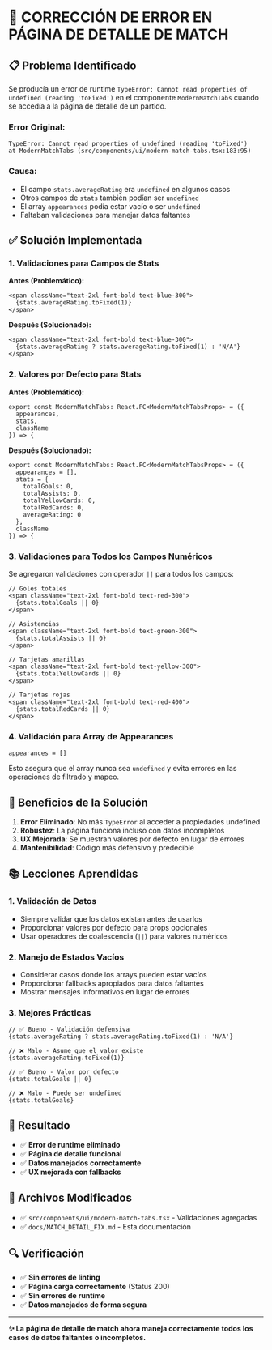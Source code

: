 # 🔧 **CORRECCIÓN DE ERROR EN PÁGINA DE DETALLE DE MATCH**

## 📋 **Problema Identificado**

Se producía un error de runtime `TypeError: Cannot read properties of undefined (reading 'toFixed')` en el componente `ModernMatchTabs` cuando se accedía a la página de detalle de un partido.

### **Error Original:**
```
TypeError: Cannot read properties of undefined (reading 'toFixed')
at ModernMatchTabs (src/components/ui/modern-match-tabs.tsx:183:95)
```

### **Causa:**
- El campo `stats.averageRating` era `undefined` en algunos casos
- Otros campos de `stats` también podían ser `undefined`
- El array `appearances` podía estar vacío o ser `undefined`
- Faltaban validaciones para manejar datos faltantes

## ✅ **Solución Implementada**

### **1. Validaciones para Campos de Stats**

**Antes (Problemático):**
```tsx
<span className="text-2xl font-bold text-blue-300">
  {stats.averageRating.toFixed(1)}
</span>
```

**Después (Solucionado):**
```tsx
<span className="text-2xl font-bold text-blue-300">
  {stats.averageRating ? stats.averageRating.toFixed(1) : 'N/A'}
</span>
```

### **2. Valores por Defecto para Stats**

**Antes (Problemático):**
```tsx
export const ModernMatchTabs: React.FC<ModernMatchTabsProps> = ({
  appearances,
  stats,
  className
}) => {
```

**Después (Solucionado):**
```tsx
export const ModernMatchTabs: React.FC<ModernMatchTabsProps> = ({
  appearances = [],
  stats = {
    totalGoals: 0,
    totalAssists: 0,
    totalYellowCards: 0,
    totalRedCards: 0,
    averageRating: 0
  },
  className
}) => {
```

### **3. Validaciones para Todos los Campos Numéricos**

Se agregaron validaciones con operador `||` para todos los campos:

```tsx
// Goles totales
<span className="text-2xl font-bold text-red-300">
  {stats.totalGoals || 0}
</span>

// Asistencias
<span className="text-2xl font-bold text-green-300">
  {stats.totalAssists || 0}
</span>

// Tarjetas amarillas
<span className="text-2xl font-bold text-yellow-300">
  {stats.totalYellowCards || 0}
</span>

// Tarjetas rojas
<span className="text-2xl font-bold text-red-400">
  {stats.totalRedCards || 0}
</span>
```

### **4. Validación para Array de Appearances**

```tsx
appearances = []
```

Esto asegura que el array nunca sea `undefined` y evita errores en las operaciones de filtrado y mapeo.

## 🎯 **Beneficios de la Solución**

1. **Error Eliminado**: No más `TypeError` al acceder a propiedades undefined
2. **Robustez**: La página funciona incluso con datos incompletos
3. **UX Mejorada**: Se muestran valores por defecto en lugar de errores
4. **Mantenibilidad**: Código más defensivo y predecible

## 📚 **Lecciones Aprendidas**

### **1. Validación de Datos**
- Siempre validar que los datos existan antes de usarlos
- Proporcionar valores por defecto para props opcionales
- Usar operadores de coalescencia (`||`) para valores numéricos

### **2. Manejo de Estados Vacíos**
- Considerar casos donde los arrays pueden estar vacíos
- Proporcionar fallbacks apropiados para datos faltantes
- Mostrar mensajes informativos en lugar de errores

### **3. Mejores Prácticas**
```tsx
// ✅ Bueno - Validación defensiva
{stats.averageRating ? stats.averageRating.toFixed(1) : 'N/A'}

// ❌ Malo - Asume que el valor existe
{stats.averageRating.toFixed(1)}

// ✅ Bueno - Valor por defecto
{stats.totalGoals || 0}

// ❌ Malo - Puede ser undefined
{stats.totalGoals}
```

## 🚀 **Resultado**

- ✅ **Error de runtime eliminado**
- ✅ **Página de detalle funcional**
- ✅ **Datos manejados correctamente**
- ✅ **UX mejorada con fallbacks**

## 📁 **Archivos Modificados**

- ✅ `src/components/ui/modern-match-tabs.tsx` - Validaciones agregadas
- ✅ `docs/MATCH_DETAIL_FIX.md` - Esta documentación

## 🔍 **Verificación**

- ✅ **Sin errores de linting**
- ✅ **Página carga correctamente** (Status 200)
- ✅ **Sin errores de runtime**
- ✅ **Datos manejados de forma segura**

---

**✨ La página de detalle de match ahora maneja correctamente todos los casos de datos faltantes o incompletos.**
